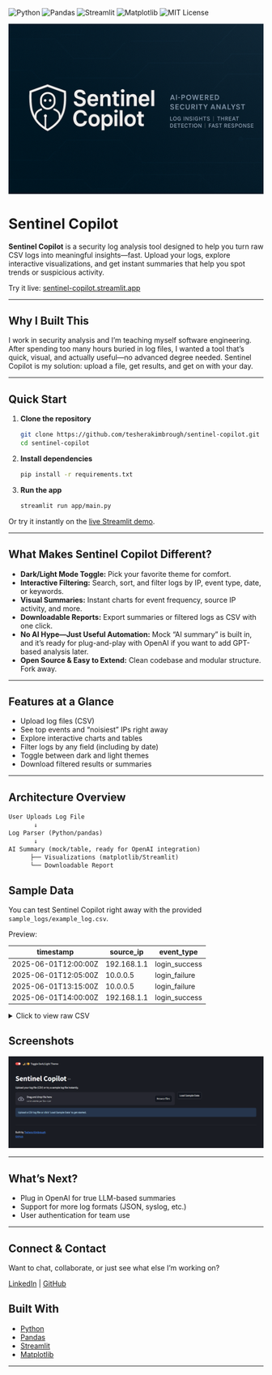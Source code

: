 ![Python](https://img.shields.io/badge/Python-3.10-blue?logo=python)
![Pandas](https://img.shields.io/badge/Pandas-Data%20Analysis-150458?logo=pandas)
![Streamlit](https://img.shields.io/badge/Streamlit-App-FF4B4B?logo=streamlit)
![Matplotlib](https://img.shields.io/badge/Matplotlib-Visualization-3776AB?logo=matplotlib)
![MIT License](https://img.shields.io/badge/License-MIT-green)

![Sentinel Copilot Banner](./banner.png)

# Sentinel Copilot

**Sentinel Copilot** is a security log analysis tool designed to help you turn raw CSV logs into meaningful insights—fast. Upload your logs, explore interactive visualizations, and get instant summaries that help you spot trends or suspicious activity.

Try it live: [sentinel-copilot.streamlit.app](https://sentinel-copilot.streamlit.app/)

---

## Why I Built This

I work in security analysis and I’m teaching myself software engineering. After spending too many hours buried in log files, I wanted a tool that’s quick, visual, and actually useful—no advanced degree needed. Sentinel Copilot is my solution: upload a file, get results, and get on with your day.

---

## Quick Start

1. **Clone the repository**
    ```bash
    git clone https://github.com/tesherakimbrough/sentinel-copilot.git
    cd sentinel-copilot
    ```

2. **Install dependencies**
    ```bash
    pip install -r requirements.txt
    ```

3. **Run the app**
    ```bash
    streamlit run app/main.py
    ```

Or try it instantly on the [live Streamlit demo](https://sentinel-copilot.streamlit.app/).

---

## What Makes Sentinel Copilot Different?

- **Dark/Light Mode Toggle:** Pick your favorite theme for comfort.
- **Interactive Filtering:** Search, sort, and filter logs by IP, event type, date, or keywords.
- **Visual Summaries:** Instant charts for event frequency, source IP activity, and more.
- **Downloadable Reports:** Export summaries or filtered logs as CSV with one click.
- **No AI Hype—Just Useful Automation:** Mock “AI summary” is built in, and it’s ready for plug-and-play with OpenAI if you want to add GPT-based analysis later.
- **Open Source & Easy to Extend:** Clean codebase and modular structure. Fork away.

---

## Features at a Glance

- Upload log files (CSV)
- See top events and “noisiest” IPs right away
- Explore interactive charts and tables
- Filter logs by any field (including by date)
- Toggle between dark and light themes
- Download filtered results or summaries

---

## Architecture Overview

```text
User Uploads Log File
       ↓
Log Parser (Python/pandas)
       ↓
AI Summary (mock/table, ready for OpenAI integration)
      ├── Visualizations (matplotlib/Streamlit)
      └── Downloadable Report

```

## Sample Data

You can test Sentinel Copilot right away with the provided `sample_logs/example_log.csv`.

Preview:

| timestamp           | source_ip    | event_type    |
|---------------------|-------------|---------------|
| 2025-06-01T12:00:00Z| 192.168.1.1 | login_success |
| 2025-06-01T12:05:00Z| 10.0.0.5    | login_failure |
| 2025-06-01T13:15:00Z| 10.0.0.5    | login_failure |
| 2025-06-01T14:00:00Z| 192.168.1.1 | login_success |



<details>
<summary>Click to view raw CSV</summary>

```
timestamp,source_ip,event_type
2025-06-01T12:00:00Z,192.168.1.1,login_success
2025-06-01T12:05:00Z,10.0.0.5,login_failure
2025-06-01T13:15:00Z,10.0.0.5,login_failure
2025-06-01T14:00:00Z,192.168.1.1,login_success
```
</details>

## Screenshots

![Sentinel Copilot Dashboard](screenshot.png) <!-- Replace with your actual screenshot filename -->

---

## What’s Next?

- Plug in OpenAI for true LLM-based summaries
- Support for more log formats (JSON, syslog, etc.)
- User authentication for team use

---

## Connect & Contact

Want to chat, collaborate, or just see what else I’m working on?

[LinkedIn](https://www.linkedin.com/in/tesherakimbrough) | [GitHub](https://github.com/tesherakimbrough)

## Built With

- [Python](https://python.org)
- [Pandas](https://pandas.pydata.org/)
- [Streamlit](https://streamlit.io/)
- [Matplotlib](https://matplotlib.org/)

---